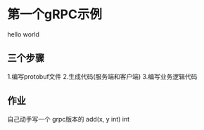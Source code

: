 # 第一个gRPC示例

 hello world

## 三个步骤
1.编写protobuf文件
2.生成代码(服务端和客户端)
3.编写业务逻辑代码


## 作业
自己动手写一个 grpc版本的  add(x, y int) int